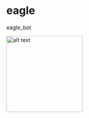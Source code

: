 # eagle
eagle_bot



<img src="https://gyazo.com/e3de3a8378cf88e6074251e619cfeb39" alt="alt text" width="200" height="200">
